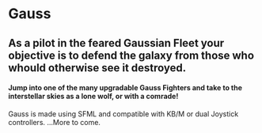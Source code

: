 # Gauss
## As a pilot in the feared Gaussian Fleet your objective is to defend the galaxy from those who whould otherwise see it destroyed.
#### Jump into one of the many upgradable Gauss Fighters and take to the interstellar skies as a lone wolf, or with a comrade! 

Gauss is made using SFML and compatible with KB/M or dual Joystick controllers.
...More to come.

